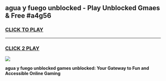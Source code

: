 
## agua y fuego unblocked - Play Unblocked Gmaes & Free #a4g56
<h3>
<a href="https://news.freeplayer.one?title=agua_y_fuego_unblocked&ref=26F">CLICK TO PLAY</a></h3>
<hr>

<h3>
<a href="https://news.freeplayer.one?title=agua_y_fuego_unblocked&ref=26F">CLICK 2 PLAY</a>
  
</h3>

<a href="https://news.freeplayer.one?title=agua_y_fuego_unblocked&ref=26F/"><img src="https://clearcache.store/games.png"></a>


**agua y fuego unblocked games unblocked: Your Gateway to Fun and Accessible Online Gaming**
